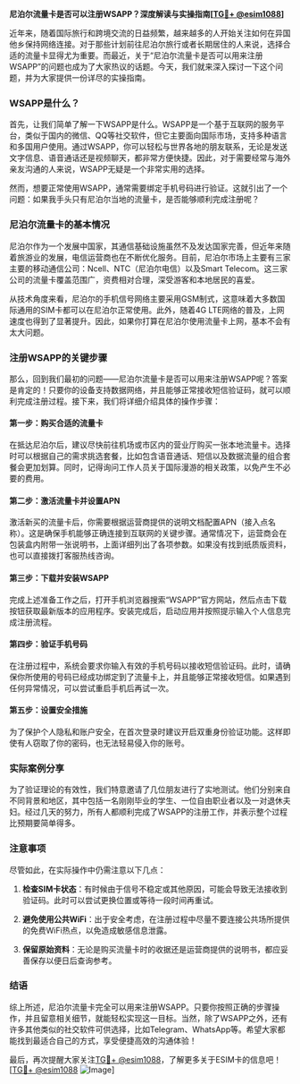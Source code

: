 **尼泊尔流量卡是否可以注册WSAPP？深度解读与实操指南[[TG💪+ @esim1088](https://t.me/s/esim1088)]**

近年来，随着国际旅行和跨境交流的日益频繁，越来越多的人开始关注如何在异国他乡保持网络连接。对于那些计划前往尼泊尔旅行或者长期居住的人来说，选择合适的流量卡显得尤为重要。而最近，关于“尼泊尔流量卡是否可以用来注册WSAPP”的问题也成为了大家热议的话题。今天，我们就来深入探讨一下这个问题，并为大家提供一份详尽的实操指南。

### WSAPP是什么？

首先，让我们简单了解一下WSAPP是什么。WSAPP是一个基于互联网的服务平台，类似于国内的微信、QQ等社交软件，但它主要面向国际市场，支持多种语言和多国用户使用。通过WSAPP，你可以轻松与世界各地的朋友联系，无论是发送文字信息、语音通话还是视频聊天，都非常方便快捷。因此，对于需要经常与海外亲友沟通的人来说，WSAPP无疑是一个非常实用的选择。

然而，想要正常使用WSAPP，通常需要绑定手机号码进行验证。这就引出了一个问题：如果我手头只有尼泊尔当地的流量卡，是否能够顺利完成注册呢？

### 尼泊尔流量卡的基本情况

尼泊尔作为一个发展中国家，其通信基础设施虽然不及发达国家完善，但近年来随着旅游业的发展，电信运营商也在不断优化服务。目前，尼泊尔市场上主要有三家主要的移动通信公司：Ncell、NTC（尼泊尔电信）以及Smart Telecom。这三家公司的流量卡覆盖范围广，资费相对合理，深受游客和本地居民的喜爱。

从技术角度来看，尼泊尔的手机信号网络主要采用GSM制式，这意味着大多数国际通用的SIM卡都可以在尼泊尔正常使用。此外，随着4G LTE网络的普及，上网速度也得到了显著提升。因此，如果你打算在尼泊尔使用流量卡上网，基本不会有太大问题。

### 注册WSAPP的关键步骤

那么，回到我们最初的问题——尼泊尔流量卡是否可以用来注册WSAPP呢？答案是肯定的！只要你的设备支持数据网络，并且能够正常接收短信验证码，就可以顺利完成注册过程。接下来，我们将详细介绍具体的操作步骤：

#### 第一步：购买合适的流量卡

在抵达尼泊尔后，建议尽快前往机场或市区内的营业厅购买一张本地流量卡。选择时可以根据自己的需求挑选套餐，比如包含语音通话、短信以及数据流量的组合套餐会更加划算。同时，记得询问工作人员关于国际漫游的相关政策，以免产生不必要的费用。

#### 第二步：激活流量卡并设置APN

激活新买的流量卡后，你需要根据运营商提供的说明文档配置APN（接入点名称）。这是确保手机能够正确连接到互联网的关键步骤。通常情况下，运营商会在包装盒内附带一张说明书，上面详细列出了各项参数。如果没有找到纸质版资料，也可以直接拨打客服热线咨询。

#### 第三步：下载并安装WSAPP

完成上述准备工作之后，打开手机浏览器搜索“WSAPP”官方网站，然后点击下载按钮获取最新版本的应用程序。安装完成后，启动应用并按照提示输入个人信息完成注册流程。

#### 第四步：验证手机号码

在注册过程中，系统会要求你输入有效的手机号码以接收短信验证码。此时，请确保你所使用的号码已经成功绑定到了流量卡上，并且能够正常接收短信。如果遇到任何异常情况，可以尝试重启手机后再试一次。

#### 第五步：设置安全措施

为了保护个人隐私和账户安全，在首次登录时建议开启双重身份验证功能。这样即使有人窃取了你的密码，也无法轻易侵入你的账号。

### 实际案例分享

为了验证理论的有效性，我们特意邀请了几位朋友进行了实地测试。他们分别来自不同背景和地区，其中包括一名刚刚毕业的学生、一位自由职业者以及一对退休夫妇。经过几天的努力，所有人都顺利完成了WSAPP的注册工作，并表示整个过程比预期要简单得多。

### 注意事项

尽管如此，在实际操作中仍需注意以下几点：

1. **检查SIM卡状态**：有时候由于信号不稳定或其他原因，可能会导致无法接收到验证码。此时可以尝试更换位置或等待一段时间再重试。
   
2. **避免使用公共WiFi**：出于安全考虑，在注册过程中尽量不要连接公共场所提供的免费WiFi热点，以免造成敏感信息泄露。
   
3. **保留原始资料**：无论是购买流量卡时的收据还是运营商提供的说明书，都应妥善保存以便日后查询参考。

### 结语

综上所述，尼泊尔流量卡完全可以用来注册WSAPP。只要你按照正确的步骤操作，并且留意相关细节，就能轻松实现这一目标。当然，除了WSAPP之外，还有许多其他类似的社交软件可供选择，比如Telegram、WhatsApp等。希望大家都能找到最适合自己的方式，享受便捷高效的沟通体验！

最后，再次提醒大家关注[TG💪+ @esim1088](https://t.me/s/esim1088)，了解更多关于ESIM卡的信息吧！[[TG💪+ @esim1088](https://t.me/s/esim1088) ![Image](https://i.postimg.cc/4NQfJmqS/Snipaste-2025-05-13-00-14-12.png)]